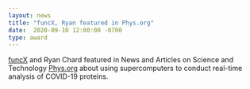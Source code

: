 ```yaml
---
layout: news
title: "funcX, Ryan featured in Phys.org" 
date:  2020-09-10 12:00:00 -0700
type: award
---
```


[funcX](https://funcx.org/) and Ryan Chard featured in News and Articles on Science and Technology [Phys.org](https://phys.org/news/2020-08-theta-real-time-analysis-covid-proteins.html) about using supercomputers to conduct real-time analysis of COVID-19 proteins.
